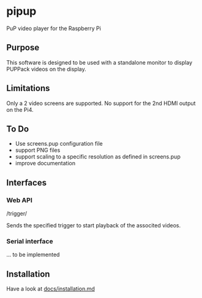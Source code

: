 # pipup
PuP video player for the Raspberry Pi

## Purpose

This software is designed to be used with a standalone monitor to display PUPPack videos
on the display.

## Limitations

Only a 2 video screens are supported. No support for the 2nd HDMI output on the Pi4.

## To Do

- Use screens.pup configuration file
- support PNG files
- support scaling to a specific resolution as defined in screens.pup
- improve documentation

## Interfaces

### Web API

/trigger/<triggername>

Sends the specified trigger to start playback of the associted videos.

### Serial interface

... to be implemented


## Installation

Have a look at [docs/installation.md](docs/installation.md)
  

